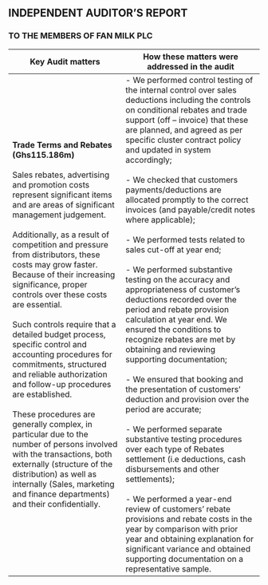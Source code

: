 ## INDEPENDENT AUDITOR’S REPORT
### TO THE MEMBERS OF FAN MILK PLC

| Key Audit matters | How these matters were addressed in the audit |
|-------------------|------------------------------------------------|
| **Trade Terms and Rebates (Ghs115.186m)** <br><br> Sales rebates, advertising and promotion costs represent significant items and are areas of significant management judgement. <br><br> Additionally, as a result of competition and pressure from distributors, these costs may grow faster. Because of their increasing significance, proper controls over these costs are essential. <br><br> Such controls require that a detailed budget process, specific control and accounting procedures for commitments, structured and reliable authorization and follow-up procedures are established. <br><br> These procedures are generally complex, in particular due to the number of persons involved with the transactions, both externally (structure of the distribution) as well as internally (Sales, marketing and finance departments) and their confidentially. | - We performed control testing of the internal control over sales deductions including the controls on conditional rebates and trade support (off – invoice) that these are planned, and agreed as per specific cluster contract policy and updated in system accordingly; <br><br> - We checked that customers payments/deductions are allocated promptly to the correct invoices (and payable/credit notes where applicable); <br><br> - We performed tests related to sales cut-off at year end; <br><br> - We performed substantive testing on the accuracy and appropriateness of customer’s deductions recorded over the period and rebate provision calculation at year end. We ensured the conditions to recognize rebates are met by obtaining and reviewing supporting documentation; <br><br> - We ensured that booking and the presentation of customers’ deduction and provision over the period are accurate; <br><br> - We performed separate substantive testing procedures over each type of Rebates settlement (i.e deductions, cash disbursements and other settlements); <br><br> - We performed a year-end review of customers’ rebate provisions and rebate costs in the year by comparison with prior year and obtaining explanation for significant variance and obtained supporting documentation on a representative sample. |
